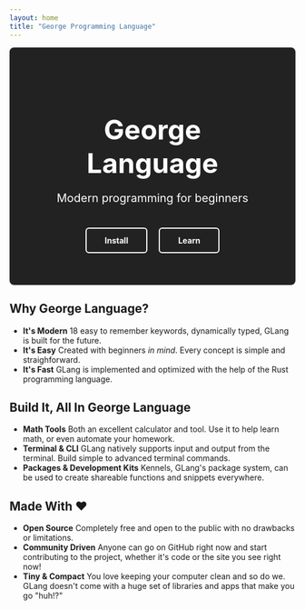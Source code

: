 ```yaml
---
layout: home
title: "George Programming Language"
---
```


<div style="text-align: center; padding: 3rem; background-color: #222; color: white; border-radius: 8px;">
  <h1 style="font-size: 3rem; margin-bottom: 0.5rem;">George Language</h1>
  <p style="font-size: 1.25rem; margin-bottom: 2rem;">Modern programming for beginners</p>

  <a href="/docs/install" style="display:inline-block; padding: 0.75rem 2rem; margin: 0.5rem; border: 2px solid white; border-radius: 6px; text-decoration: none; color: white; font-weight: bold;">
    Install
  </a>
  <a href="/book/start" style="display:inline-block; padding: 0.75rem 2rem; margin: 0.5rem; border: 2px solid white; border-radius: 6px; text-decoration: none; color: white; font-weight: bold;">
    Learn
  </a>
</div>

## Why George Language?
- **It's Modern**
  18 easy to remember keywords, dynamically typed, GLang is built for the future.
- **It's Easy**
  Created with beginners _in mind_. Every concept is simple and straighforward.
- **It's Fast**
  GLang is implemented and optimized with the help of the Rust programming language.

## Build It, All In George Language
- **Math Tools**
  Both an excellent calculator and tool. Use it to help learn math, or even automate your homework.
- **Terminal & CLI**
  GLang natively supports input and output from the terminal. Build simple to advanced terminal commands.
- **Packages & Development Kits**
  Kennels, GLang's package system, can be used to create shareable functions and snippets everywhere.

## Made With ♥️
- **Open Source**
  Completely free and open to the public with no drawbacks or limitations.
- **Community Driven**
  Anyone can go on GitHub right now and start contributing to the project, whether it's code or the site you see right now!
- **Tiny & Compact**
  You love keeping your computer clean and so do we. GLang doesn't come with a huge set of libraries and apps that make you go "huh!?"
